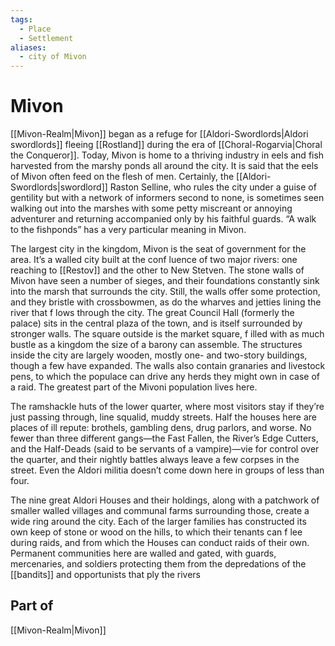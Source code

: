 ```yaml
---
tags:
  - Place
  - Settlement
aliases:
  - city of Mivon
---
```

# Mivon
[[Mivon-Realm|Mivon]] began as a refuge for [[Aldori-Swordlords|Aldori swordlords]] fleeing [[Rostland]] during the era of [[Choral-Rogarvia|Choral the Conqueror]]. Today, Mivon is home to a thriving industry in eels and fish harvested from the marshy ponds all around the city. It is said that the eels of Mivon often feed on the flesh of men. Certainly, the [[Aldori-Swordlords|swordlord]] Raston Selline, who rules the city under a guise of gentility but with a network of informers second to none, is sometimes seen walking out into the marshes with some petty miscreant or annoying adventurer and returning accompanied only by his faithful guards. “A walk to the fishponds” has a very particular meaning in Mivon.

The largest city in the kingdom, Mivon is the seat of government for the area. It’s a walled city built at the conf luence of two major rivers: one reaching to [[Restov]] and the other to New Stetven. The stone walls of Mivon have seen a number of sieges, and their foundations constantly sink into the marsh that surrounds the city. Still, the walls offer some protection, and they bristle with crossbowmen, as do the wharves and jetties lining the river that f lows through the city. The great Council Hall (formerly the palace) sits in the central plaza of the town, and is itself surrounded by stronger walls. The square outside is the market square, f illed with as much bustle as a kingdom the size of a barony can assemble. The structures inside the city are largely wooden, mostly one- and two-story buildings, though a few have expanded. The walls also contain granaries and livestock pens, to which the populace can drive any herds they might own in case of a raid. The greatest part of the Mivoni population lives here. 

The ramshackle huts of the lower quarter, where most visitors stay if they’re just passing through, line squalid, muddy streets. Half the houses here are places of ill repute: brothels, gambling dens, drug parlors, and worse. No fewer than three different gangs—the Fast Fallen, the River’s Edge Cutters, and the Half-Deads (said to be servants of a vampire)—vie for control over the quarter, and their nightly battles always leave a few corpses in the street. Even the Aldori militia doesn’t come down here in groups of less than four. 

The nine great Aldori Houses and their holdings, along with a patchwork of smaller walled villages and communal farms surrounding those, create a wide ring around the city. Each of the larger families has constructed its own keep of stone or wood on the hills, to which their tenants can f lee during raids, and from which the Houses can conduct raids of their own. Permanent communities here are walled and gated, with guards, mercenaries, and soldiers protecting them from the depredations of the [[bandits]] and opportunists that ply the rivers

## Part of
[[Mivon-Realm|Mivon]]

